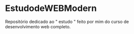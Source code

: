 # EstudodeWEBModern
Repositório dedicado ao " estudo " feito por mim do curso de desenvolvimento web completo.
